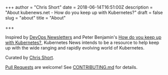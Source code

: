 +++
author = "Chris Short"
date = 2018-06-14T16:51:00Z
description = "About kubenews.net - How do you keep up with Kubernetes?"
draft = false
slug = "about"
title = "About"

+++

Inspired by [DevOps Newsletters](https://devopsnewsletters.com/) and Peter Benjamin's [How do you keep up with Kubernetes?](https://dev.to/petermbenjamin/how-do-you-keep-up-with-kubernetes-2209), Kubernetes News intends to be a resource to help  keep up with the wide ranging and rapidly evolving world of Kubernetes.

Curated by [Chris Short](https://linktr.ee/TheChrisShort).

[Pull Requests](https://github.com/chris-short/kubenews.net) are welcome! See [CONTRIBUTING.md](https://github.com/chris-short/kubenews.net/blob/master/CONTRIBUTING.md) for details.